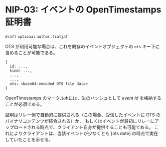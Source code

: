 # NIP-03: イベントの OpenTimestamps 証明書

`draft` `optional` `author:fiatjaf`

OTS が利用可能な場合は、これを既存のイベントオブジェクトの `ots` キー下に含めることが可能である。

```
{
  id: ...,
  kind: ...,
  ...,
  ...,
  ots: <base64-encoded OTS file data>
}
```

OpenTimestamps のマークル木には、生のハッシュとして _event id_ を格納することが必須である。

証明はリレー側で自動的に提供される（この場合、受信したイベントに OTS のバイナリコンテンツが結合される）か、
もしくはイベントが最初にリレーにアップロードされる時点で、クライアント自身が提供することも可能である。
これによりクライアントは、当該イベントが少なくとも [ots date] の時点で実在していたことを示せる。
